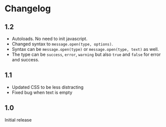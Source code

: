 # Changelog

## 1.2

- Autoloads. No need to init javascript.
- Changed syntax to `message.open(type, options)`.
- Syntax can be `message.open(type)` or `message.open(type, text)` as well.
- The type can be `success`, `error`, `warning` but also `true` and `false` for error and success.

## 1.1

- Updated CSS to be less distracting
- Fixed bug when text is empty

## 1.0

Initial release